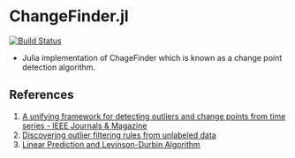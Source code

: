 # ChangeFinder.jl

[![Build Status](https://travis-ci.org/sdual/ChangeFinder.jl.svg?branch=master)](https://travis-ci.org/sdual/ChangeFinder.jl)

- Julia implementation of ChageFinder which is known as a change point detection algorithm.

## References
1. [A unifying framework for detecting outliers and change points from time series - IEEE Journals & Magazine](https://ieeexplore.ieee.org/document/1599387/?reload=true)
1. [Discovering outlier filtering rules from unlabeled data](https://dl.acm.org/citation.cfm?id=502570&dl=ACM&coll=DL)
1. [Linear Prediction and Levinson-Durbin Algorithm ](http://www.emptyloop.com/technotes/A%20tutorial%20on%20linear%20prediction%20and%20Levinson-Durbin.pdf)
